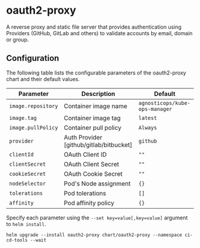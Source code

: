oauth2-proxy
=================

A reverse proxy and static file server that provides authentication using Providers (GitHub, GitLab and others)
to validate accounts by email, domain or group.

## Configuration

The following table lists the configurable parameters of the oauth2-proxy chart and their default values.

|              Parameter               |                             Description                             |                       Default                       |
| ------------------------------------ | ------------------------------------------------------------------- | --------------------------------------------------- |
| `image.repository`                   | Container image name                                                | `agnosticops/kube-ops-manager`                      |
| `image.tag`                          | Container image tag                                                 | `latest`                                            |
| `image.pullPolicy`                   | Container pull policy                                               | `Always`                                            |
| `provider`                           | Auth Provider [github/gitlab/bitbucket]                             | `github`                                            |
| `clientId`                           | OAuth Client ID                                                     | `""`                                                |
| `clientSecret`                       | OAuth Client Secret                                                 | `""`                                                |
| `cookieSecret`                       | OAuth Cookie Secret                                                 | `""`                                                |
| `nodeSelector`                       | Pod's Node assignment                                               | `{}`                                                |
| `tolerations`                        | Pod tolerations                                                     | `[]`                                                |
| `affinity`                           | Pod affinity policy                                                 | `{}`                                                |

Specify each parameter using the `--set key=value[,key=value]` argument to `helm install`.

```
helm upgrade --install oauth2-proxy chart/oauth2-proxy --namespace ci-cd-tools --wait
```